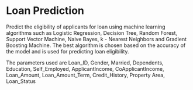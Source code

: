 # Loan Prediction

Predict the eligibility of applicants for loan using machine learning algorithms such as Logistic Regression, Decision Tree, Random Forest, Support Vector Machine, Naive Bayes, k - Nearest Neighbors and Gradient Boosting Machine. 
The best algorithm is chosen based on the accuracy of the model and is used for predicting loan eligibility. 

The parameters used are Loan_ID, Gender, Married, Dependents, Education, Self_Employed, ApplicantIncome, CoApplicantIncome, Loan_Amount, Loan_Amount_Term, Credit_History, Property Area, Loan_Status
